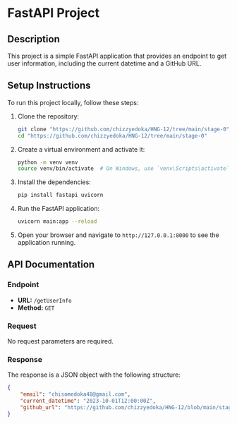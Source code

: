 # FastAPI Project

## Description
This project is a simple FastAPI application that provides an endpoint to get user information, including the current datetime and a GitHub URL.

## Setup Instructions
To run this project locally, follow these steps:

1. Clone the repository:
    ```sh
    git clone "https://github.com/chizzyedoka/HNG-12/tree/main/stage-0"
    cd "https://github.com/chizzyedoka/HNG-12/tree/main/stage-0"
    ```

2. Create a virtual environment and activate it:
    ```sh
    python -m venv venv
    source venv/bin/activate  # On Windows, use `venv\Scripts\activate`
    ```

3. Install the dependencies:
    ```sh
    pip install fastapi uvicorn
    ```

4. Run the FastAPI application:
    ```sh
    uvicorn main:app --reload
    ```

5. Open your browser and navigate to `http://127.0.0.1:8000` to see the application running.

## API Documentation

### Endpoint
- **URL:** `/getUserInfo`
- **Method:** `GET`

### Request
No request parameters are required.

### Response
The response is a JSON object with the following structure:
```json
{
    "email": "chisomedoka48@gmail.com",
    "current_datetime": "2023-10-01T12:00:00Z",
    "github_url": "https://github.com/chizzyedoka/HNG-12/blob/main/stage-0"
}
